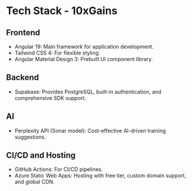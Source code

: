 # Tech Stack - 10xGains

## Frontend
- Angular 19: Main framework for application development.
- Tailwind CSS 4: For flexible styling.
- Angular Material Design 3: Prebuilt UI component library.

## Backend
- Supabase: Provides PostgreSQL, built-in authentication, and comprehensive SDK support.

## AI
- Perplexity API (Sonar model): Cost-effective AI-driven training suggestions.

## CI/CD and Hosting
- GitHub Actions: For CI/CD pipelines.
- Azure Static Web Apps: Hosting with free tier, custom domain support, and global CDN. 
